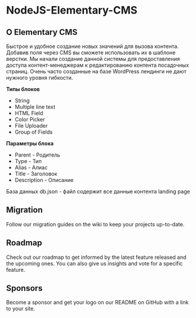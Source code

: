 # NodeJS-Elementary-CMS

<h2>О Elementary CMS</h2>
<p>Быстрое и удобное создание новых значений для вызова контента. Добавив поля через CMS вы сможете использовать их в шаблоне верстки. Мы начали 
создание данной системы для предоставления доступа контент-менеджерам к редактированию контента посадочных страниц. Очень часто
созданные на базе WordPress лендинги не дают нужного уровня гибкости.</p>

<b>Типы блоков</b>
<ul>
<li>String</li>
<li>Multiple line text</li>
<li>HTML Field</li>
<li>Color Picker</li>
<li>File Uploader</li>
<li>Group of Fields</li>
</ul>
<b>Параметры блока</b>
<ul>
<li>Parent - Родитель</li>
<li>Type - Тип</li>
<li>Alias - Алиас</li>
<li>Title - Заголовок</li>
<li>Description - Описание</li>
</ul>

База данных
db.json - файл содержит все данные контента landing page


<h2>Migration</h2>
Follow our migration guides on the wiki to keep your projects up-to-date.

<h2>Roadmap</h2>
Check out our roadmap to get informed by the latest feature released and the upcoming ones. You can also give us insights and vote for a specific feature.

<h2>Sponsors</h2>
Become a sponsor and get your logo on our README on GitHub with a link to your site.
